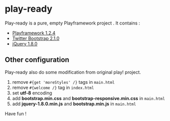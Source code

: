 play-ready
==========

Play-ready is a pure, empty Playframework project . It contains : 

* [Playframework 1.2.4](2)
* [Twitter Bootstrap 2.1.0](1)
* [jQuery 1.8.0](3)

Other configuration
-

Play-ready also do some modification from original play! project.

 1. remove  `#{get 'moreStyles' /}`  tags in `main.html`
 2. remove `#{welcome /}` tag in `index.html`
 3. set __utf-8__ encoding
 4. add __bootstrap.min.css__ and __bootstrap-responsive.min.css__ in `main.html`
 5. add __jquery-1.8.0.min.js__ and __bootstrap.min.js__ in `main.html`



[1]: http://twitter.github.com/bootstrap/        "Twitter Boostrap"
[2]: http://www.playframework.org/documentation/1.2.4/home  "Playframework"
[3]: http://jquery.com/    "jQuery"

Have fun !

